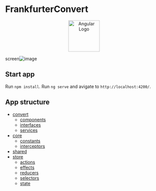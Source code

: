 # FrankfurterConvert

<p align="center">
  <a href="https://angular.io/" target="blank"><img src="https://upload.wikimedia.org/wikipedia/commons/thumb/c/cf/Angular_full_color_logo.svg/1200px-Angular_full_color_logo.svg.png" height="100" alt="Angular Logo" /></a>
</p>

screen![image](https://user-images.githubusercontent.com/28513779/112444838-22c5ed80-8d57-11eb-8b4b-be36729cccab.png)


## Start app
Run `npm install`.
Run `ng serve` and avigate to `http://localhost:4200/`.


## App structure
- [convert](https://github.com/kryvoruchko/convert-currency/tree/main/src/app/convert)
  - [components](https://github.com/kryvoruchko/convert-currency/tree/main/src/app/convert/components)
  - [interfaces](https://github.com/kryvoruchko/convert-currency/tree/main/src/app/convert/interfaces)
  - [services](https://github.com/kryvoruchko/convert-currency/tree/main/src/app/convert/services)
- [core](https://github.com/kryvoruchko/convert-currency/tree/main/src/app/core)
  - [constants](https://github.com/kryvoruchko/convert-currency/tree/main/src/app/core/constants)
  - [interceptors](https://github.com/kryvoruchko/convert-currency/tree/main/src/app/core/interceptors)
- [shared](https://github.com/kryvoruchko/convert-currency/tree/main/src/app/shared)
- [store](https://github.com/kryvoruchko/convert-currency/tree/main/src/app/store)
  - [actions](https://github.com/kryvoruchko/convert-currency/tree/main/src/app/store/actions)
  - [effects](https://github.com/kryvoruchko/convert-currency/tree/main/src/app/effects)
  - [reducers](https://github.com/kryvoruchko/convert-currency/tree/main/src/app/reducers)
  - [selectors](https://github.com/kryvoruchko/convert-currency/tree/main/src/app/selectors)
  - [state](https://github.com/kryvoruchko/convert-currency/tree/main/src/app/state)
